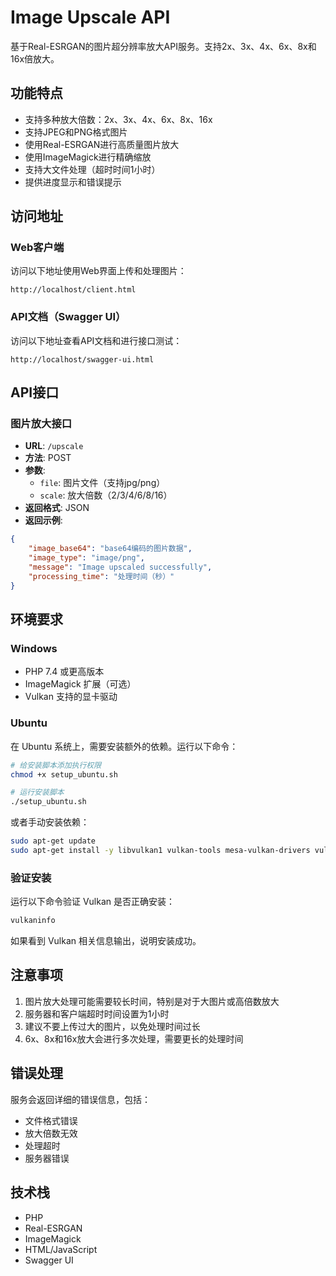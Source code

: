 # Image Upscale API

基于Real-ESRGAN的图片超分辨率放大API服务。支持2x、3x、4x、6x、8x和16x倍放大。

## 功能特点

- 支持多种放大倍数：2x、3x、4x、6x、8x、16x
- 支持JPEG和PNG格式图片
- 使用Real-ESRGAN进行高质量图片放大
- 使用ImageMagick进行精确缩放
- 支持大文件处理（超时时间1小时）
- 提供进度显示和错误提示

## 访问地址

### Web客户端

访问以下地址使用Web界面上传和处理图片：
```
http://localhost/client.html
```

### API文档（Swagger UI）

访问以下地址查看API文档和进行接口测试：
```
http://localhost/swagger-ui.html
```

## API接口

### 图片放大接口

- **URL**: `/upscale`
- **方法**: POST
- **参数**:
  - `file`: 图片文件（支持jpg/png）
  - `scale`: 放大倍数（2/3/4/6/8/16）
- **返回格式**: JSON
- **返回示例**:
```json
{
    "image_base64": "base64编码的图片数据",
    "image_type": "image/png",
    "message": "Image upscaled successfully",
    "processing_time": "处理时间（秒）"
}
```

## 环境要求

### Windows
- PHP 7.4 或更高版本
- ImageMagick 扩展（可选）
- Vulkan 支持的显卡驱动

### Ubuntu
在 Ubuntu 系统上，需要安装额外的依赖。运行以下命令：

```bash
# 给安装脚本添加执行权限
chmod +x setup_ubuntu.sh

# 运行安装脚本
./setup_ubuntu.sh
```

或者手动安装依赖：
```bash
sudo apt-get update
sudo apt-get install -y libvulkan1 vulkan-tools mesa-vulkan-drivers vulkan-validationlayers
```

### 验证安装
运行以下命令验证 Vulkan 是否正确安装：
```bash
vulkaninfo
```

如果看到 Vulkan 相关信息输出，说明安装成功。

## 注意事项

1. 图片放大处理可能需要较长时间，特别是对于大图片或高倍数放大
2. 服务器和客户端超时时间设置为1小时
3. 建议不要上传过大的图片，以免处理时间过长
4. 6x、8x和16x放大会进行多次处理，需要更长的处理时间

## 错误处理

服务会返回详细的错误信息，包括：
- 文件格式错误
- 放大倍数无效
- 处理超时
- 服务器错误

## 技术栈

- PHP
- Real-ESRGAN
- ImageMagick
- HTML/JavaScript
- Swagger UI
